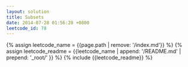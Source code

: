 ```yaml
---
layout: solution
title: Subsets
date: 2014-07-28 01:56:28 +0800
leetcode_id: 78
---
```

{% assign leetcode_name = {{page.path | remove: '/index.md'}}  %}
{% assign leetcode_readme = {{leetcode_name | append: '/README.md' | prepend: '_root/' }}  %}
{% include {{leetcode_readme}} %}
